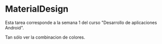 # MaterialDesign
Esta tarea corresponde a la semana 1 del curso "Desarrollo de aplicaciones Android".

Tan sólo ver la combinacion de colores.
